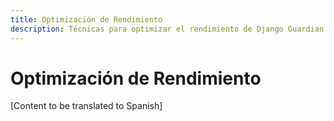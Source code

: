 ```yaml
---
title: Optimización de Rendimiento
description: Técnicas para optimizar el rendimiento de Django Guardian
---
```


# Optimización de Rendimiento

[Content to be translated to Spanish]

<!-- This page content will be translated from the main English userguide/performance.md -->

